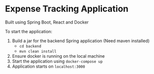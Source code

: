 # Expense Tracking Application

Built using Spring Boot, React and Docker

To start the application:
1. Build a jar for the backend Spring application (Need maven installed)
    - `cd backend`
    - `mvn clean install`
1. Ensure docker is running on the local machine
2. Start the application using `docker-compose up`
3. Application starts on `localhost:3000`
